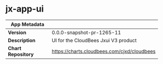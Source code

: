 # jx-app-ui

|App Metadata||
|---|---|
| **Version** | 0.0.0-snapshot-pr-1265-11 |
| **Description** | UI for the CloudBees Jxui V3 product |
| **Chart Repository** | https://charts.cloudbees.com/cjxd/cloudbees |
